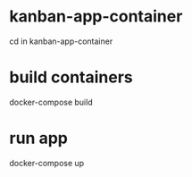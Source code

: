 # kanban-app-container
cd in kanban-app-container

# build containers
docker-compose build

# run app
docker-compose up


